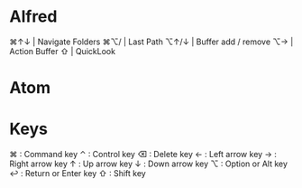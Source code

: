# Alfred
⌘↑↓   | Navigate Folders
⌘⌥/   | Last Path
⌥↑/↓  | Buffer add / remove
⌥→    | Action Buffer
⇧     | QuickLook
# Atom


# Keys
⌘ : Command key
⌃ : Control key
⌫ : Delete key
← : Left arrow key
→ : Right arrow key
↑ : Up arrow key
↓ : Down arrow key
⌥ : Option or Alt key
↩ : Return or Enter key
⇧ : Shift key
